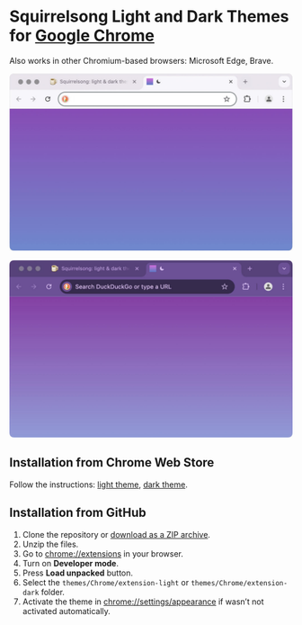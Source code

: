 # Squirrelsong Light and Dark Themes for [Google Chrome](https://www.google.com/chrome/)

Also works in other Chromium-based browsers: Microsoft Edge, Brave.

![Squirrelsong Light theme for Google Chrome](screenshot-light.jpg)

![Squirrelsong Dark Deep Purple theme for Google Chrome](screenshot-dark.jpg)

## Installation from Chrome Web Store

Follow the instructions: [light theme](https://chrome.google.com/webstore/detail/squirrelsong-light-theme/djifnfnaealajnoccbifhbgmkholgljn), [dark theme](https://chromewebstore.google.com/detail/squirrelsong-dark-deep-pu/oimeikpbfflafafdppijokbhhldplimj).

## Installation from GitHub

1. Clone the repository or [download as a ZIP archive](https://github.com/sapegin/squirrelsong/archive/refs/heads/master.zip).
2. Unzip the files.
3. Go to [chrome://extensions](chrome://extensions) in your browser.
4. Turn on **Developer mode**.
5. Press **Load unpacked** button.
6. Select the `themes/Chrome/extension-light` or `themes/Chrome/extension-dark` folder.
7. Activate the theme in [chrome://settings/appearance](chrome://settings/appearance) if wasn’t not activated automatically.
